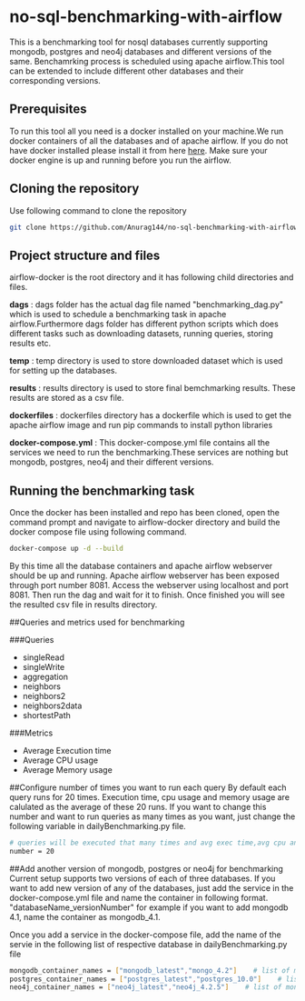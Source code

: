 # no-sql-benchmarking-with-airflow
This is a benchmarking tool for nosql databases currently supporting mongodb, postgres and neo4j databases and different versions of the same.
Benchamrking process is scheduled using apache airflow.This tool can be extended to include different other databases and their corresponding versions.

## Prerequisites 
To run this tool all you need is a docker installed on your machine.We run docker containers of all the databases and of apache airflow. If you do not have docker installed please install it from here [here](https://www.docker.com/products/docker-desktop). Make sure your docker engine is up and running before you run the airflow.

## Cloning the repository
Use following command to clone the repository
```` bash
git clone https://github.com/Anurag144/no-sql-benchmarking-with-airflow.git
````

## Project structure and files
airflow-docker is the root directory and it has following child directories and files.

**dags** : dags folder has the actual dag file named "benchmarking_dag.py" which is used to schedule a benchmarking task in apache airflow.Furthermore dags folder has different python scripts which does different tasks such as downloading datasets, running queries, storing results etc.

**temp** : temp directory is used to store downloaded dataset which is used for setting up the databases.

**results** : results directory is used to store final bemchmarking results. These results are stored as a csv file.

**dockerfiles** : dockerfiles directory has a dockerfile which is used to get the apache airflow image and run pip commands to install python libraries

**docker-compose.yml** : This docker-compose.yml file contains all the services we need to run the benchmarking.These services are nothing but mongodb, postgres, neo4j and their different versions.


## Running the benchmarking task
Once the docker has been installed and repo has been cloned, open the command prompt and navigate to airflow-docker directory and build the docker compose file using following command.
```` bash
docker-compose up -d --build
````
By this time all the database containers and apache airflow webserver should be up and running.
Apache airflow webserver has been exposed through port number 8081. Access the webserver using localhost and port 8081.
Then run the dag and wait for it to finish. Once finished you will see the resulted csv file in results directory.

##Queries and metrics used for benchmarking

###Queries
- singleRead
- singleWrite
- aggregation
- neighbors
- neighbors2
- neighbors2data
- shortestPath

###Metrics
- Average Execution time
- Average CPU usage
- Average Memory usage

##Configure number of times you want to run each query
By default each query runs for 20 times. Execution time, cpu usage and memory usage are calulated as the average of these 20 runs.
If you want to change this number and want to run queries as many times as you want, just change the following variable in dailyBenchmarking.py file.
```` bash
# queries will be executed that many times and avg exec time,avg cpu and avg memory is returned
number = 20
````

##Add another version of mongodb, postgres or neo4j for benchmarking
Current setup supports two versions of each of three databases. If you want to add new version of any of the databases, just add the service in the docker-compose.yml file and name the container in following format.
"databaseName_versionNumber" for example if you want to add mongodb 4.1, name the container as mongodb_4.1.

Once you add a service in the docker-compose file, add the name of the servie in the following list of respective database in dailyBenchmarking.py file
```` bash
mongodb_container_names = ["mongodb_latest","mongo_4.2"]    # list of mongodb container names
postgres_container_names = ["postgres_latest","postgres_10.0"]    # list of mongodb container names
neo4j_container_names = ["neo4j_latest","neo4j_4.2.5"]    # list of mongodb container names
````